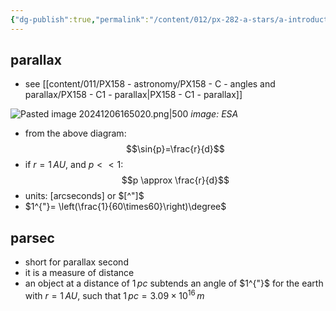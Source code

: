 ```yaml
---
{"dg-publish":true,"permalink":"/content/012/px-282-a-stars/a-introduction/px-282-a4-parallax-and-parsecs/","noteIcon":"1","created":"2024-11-25T10:50:32.000+00:00","updated":"2024-12-06T16:50:45.109+00:00"}
---
```


## parallax
- see [[content/011/PX158 - astronomy/PX158 - C - angles and parallax/PX158 - C1 - parallax\|PX158 - C1 - parallax]]

![Pasted image 20241206165020.png|500](/img/user/pics/Pasted%20image%2020241206165020.png)
*image: ESA*

- from the above diagram: 
$$\sin{p}=\frac{r}{d}$$
- if $r=1\,AU$, and $p<<1:$ 
$$p \approx \frac{r}{d}$$
- units: $[\text{arcseconds}]$ or $[^"]$
- $1^{"}= \left(\frac{1}{60\times60}\right)\degree$
## parsec
- short for parallax second
- it is a measure of distance
- an object at a distance of $1\,pc$ subtends an angle of $1^{"}$ for the earth with $r=1\,AU$, such that $1\,pc=3.09\times10^{16}\,m$
